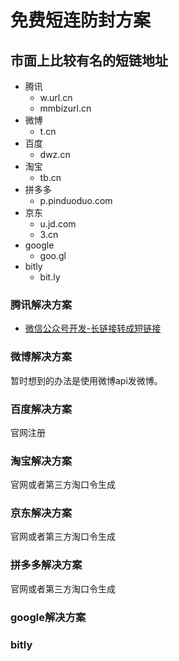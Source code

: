 # 免费短连防封方案

## 市面上比较有名的短链地址

+ 腾讯
    + w.url.cn
    + mmbizurl.cn
+ 微博
    + t.cn
+ 百度
    + dwz.cn
+ 淘宝
    + tb.cn
+ 拼多多
    + p.pinduoduo.com
+ 京东
    + u.jd.com
    + 3.cn
+ google
    + goo.gl
+ bitly
    + bit.ly

###  腾讯解决方案

+ [微信公众号开发-长链接转成短链接](1)

[1]:https://developers.weixin.qq.com/doc/offiaccount/Account_Management/URL_Shortener.html


### 微博解决方案
暂时想到的办法是使用微博api发微博。

### 百度解决方案
官网注册

### 淘宝解决方案
官网或者第三方淘口令生成

### 京东解决方案
官网或者第三方淘口令生成

### 拼多多解决方案
官网或者第三方淘口令生成

### google解决方案

### bitly

